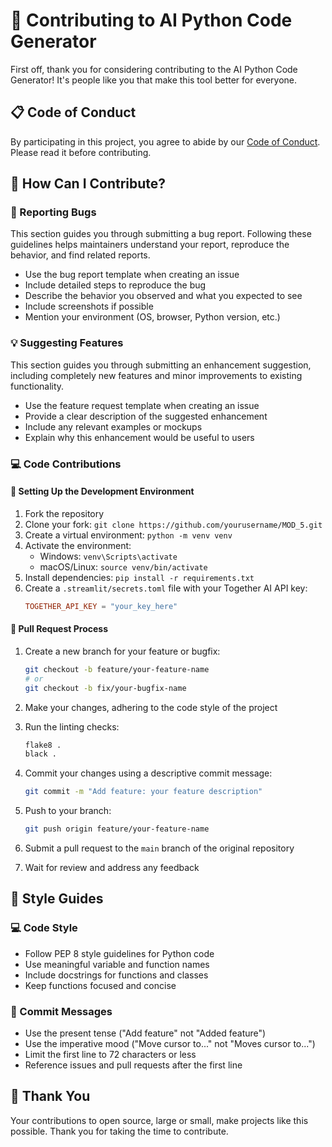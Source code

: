 # 🤝 Contributing to AI Python Code Generator

First off, thank you for considering contributing to the AI Python Code Generator! It's people like you that make this tool better for everyone.

## 📋 Code of Conduct

By participating in this project, you agree to abide by our [Code of Conduct](CODE_OF_CONDUCT.md). Please read it before contributing.

## 🚀 How Can I Contribute?

### 🐛 Reporting Bugs

This section guides you through submitting a bug report. Following these guidelines helps maintainers understand your report, reproduce the behavior, and find related reports.

- Use the bug report template when creating an issue
- Include detailed steps to reproduce the bug
- Describe the behavior you observed and what you expected to see
- Include screenshots if possible
- Mention your environment (OS, browser, Python version, etc.)

### 💡 Suggesting Features

This section guides you through submitting an enhancement suggestion, including completely new features and minor improvements to existing functionality.

- Use the feature request template when creating an issue
- Provide a clear description of the suggested enhancement
- Include any relevant examples or mockups
- Explain why this enhancement would be useful to users

### 💻 Code Contributions

#### 🌱 Setting Up the Development Environment

1. Fork the repository
2. Clone your fork: `git clone https://github.com/yourusername/MOD_5.git`
3. Create a virtual environment: `python -m venv venv`
4. Activate the environment:
   - Windows: `venv\Scripts\activate`
   - macOS/Linux: `source venv/bin/activate`
5. Install dependencies: `pip install -r requirements.txt`
6. Create a `.streamlit/secrets.toml` file with your Together AI API key:
   ```toml
   TOGETHER_API_KEY = "your_key_here"
   ```

#### 🔄 Pull Request Process

1. Create a new branch for your feature or bugfix:
   ```bash
   git checkout -b feature/your-feature-name
   # or
   git checkout -b fix/your-bugfix-name
   ```

2. Make your changes, adhering to the code style of the project

3. Run the linting checks:
   ```bash
   flake8 .
   black .
   ```

4. Commit your changes using a descriptive commit message:
   ```bash
   git commit -m "Add feature: your feature description"
   ```

5. Push to your branch:
   ```bash
   git push origin feature/your-feature-name
   ```

6. Submit a pull request to the `main` branch of the original repository

7. Wait for review and address any feedback

## 🎨 Style Guides

### 💻 Code Style

- Follow PEP 8 style guidelines for Python code
- Use meaningful variable and function names
- Include docstrings for functions and classes
- Keep functions focused and concise

### 📝 Commit Messages

- Use the present tense ("Add feature" not "Added feature")
- Use the imperative mood ("Move cursor to..." not "Moves cursor to...")
- Limit the first line to 72 characters or less
- Reference issues and pull requests after the first line

## 🙏 Thank You

Your contributions to open source, large or small, make projects like this possible. Thank you for taking the time to contribute. 
